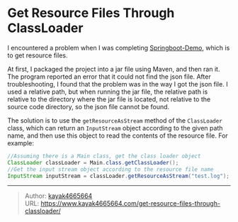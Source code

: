 # Get Resource Files Through ClassLoader

I encountered a problem when I was completing [Springboot-Demo](https://www.kayak4665664.com/springboot-demo/), which is to get resource files.
<!--more-->

At first, I packaged the project into a jar file using Maven, and then ran it. The program reported an error that it could not find the json file. After troubleshooting, I found that the problem was in the way I got the json file. I used a relative path, but when running the jar file, the relative path is relative to the directory where the jar file is located, not relative to the source code directory, so the json file cannot be found.

The solution is to use the `getResourceAsStream` method of the `ClassLoader` class, which can return an `InputStream` object according to the given path name, and then use this object to read the contents of the resource file. For example:

```java
//Assuming there is a Main class, get the class loader object
ClassLoader classLoader = Main.class.getClassLoader();
//Get the input stream object according to the resource file name
InputStream inputStream = classLoader.getResourceAsStream("test.log");
```

---

> Author: [kayak4665664](https://github.com/kayak4665664)  
> URL: https://www.kayak4665664.com/get-resource-files-through-classloader/  

